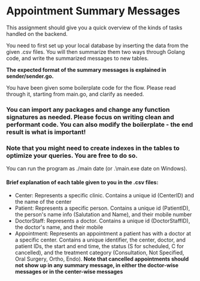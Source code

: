 # Appointment Summary Messages
This assignment should give you a quick overview of the kinds of tasks handled on the backend.

You need to first set up your local database by inserting the data from the given .csv files. You will then summarize them two ways through Golang code, and write the summarized messages to new tables.

**The expected format of the summary messages is explained in sender/sender.go.**

You have been given some boilerplate code for the flow. Please read through it, starting from main.go, and clarify as needed.

### You can import any packages and change any function signatures as needed. Please focus on writing clean and performant code. You can also modify the boilerplate - the end result is what is important!
### Note that you might need to create indexes in the tables to optimize your queries. You are free to do so.

You can run the program as ./main date (or .\main.exe date on Windows).

#### Brief explanation of each table given to you in the .csv files:
- Center: Represents a specific clinic. Contains a unique id (CenterID) and the name of the center
- Patient: Represents a specific person. Contains a unique id (PatientID), the person's name info (Salutation and Name), and their mobile number
- DoctorStaff: Represents a doctor. Contains a unique id (DoctorStaffID), the doctor's name, and their mobile
- Appointment: Represents an appointment a patient has with a doctor at a specific center. Contains a unique identifier, the center, doctor, and patient IDs, the start and end time, the status (S for scheduled, C for cancelled), and the treatment category (Consultation, Not Specified, Oral Surgery, Ortho, Endo). **Note that cancelled appointments should not show up in any summary message, in either the doctor-wise messages or in the center-wise messages**